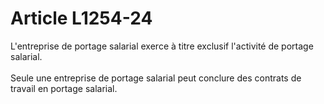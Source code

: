 # Article L1254-24

<p align="left">
  L'entreprise de portage salarial exerce à titre exclusif l'activité de portage salarial. <br /> <br /> Seule une entreprise de portage salarial peut conclure des contrats de travail en portage salarial.
</p>